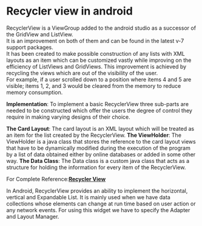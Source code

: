 # Recycler view in android

RecyclerView is a ViewGroup added to the android studio as a successor of the GridView and ListView. <br>
It is an improvement on both of them and can be found in the latest v-7 support packages. <br>
It has been created to make possible construction of any lists with XML layouts as an item which can be customized vastly while improving on the efficiency of ListViews and GridViews. This improvement is achieved by recycling the views which are out of the visibility of the user. <br>
For example, if a user scrolled down to a position where items 4 and 5 are visible; items 1, 2, and 3 would be cleared from the memory to reduce memory consumption.

**Implementation**: To implement a basic RecyclerView three sub-parts are needed to be constructed which offer the users the degree of control they require in making varying designs of their choice.

**The Card Layout**: The card layout is an XML layout which will be treated as an item for the list created by the RecyclerView.
**The ViewHolder**: The ViewHolder is a java class that stores the reference to the card layout views that have to be dynamically modified during the execution of the program by a list of data obtained either by online databases or added in some other way.
**The Data Class**: The Data class is a custom java class that acts as a structure for holding the information for every item of the RecyclerView.

For Complete Reference:[**Recycler View**](https://developer.android.com/reference/androidx/recyclerview/widget/RecyclerView)

In Android, RecyclerView provides an ability to implement the horizontal, vertical and Expandable List. It is mainly used when we have data collections whose elements can change at run time based on user action or any network events. For using this widget we have to specify the Adapter and Layout Manager.


